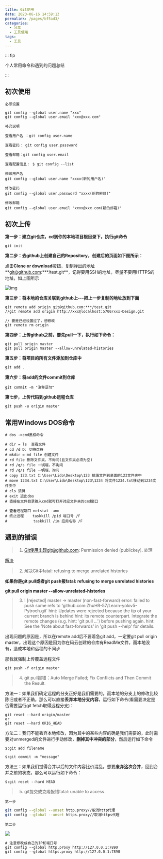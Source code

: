 ```yaml
---
title: Git使用
date: 2023-06-16 14:59:13
permalink: /pages/bf5ad3/
categories:
  - 分享
  - 工具使用
tags:
  - 工具
---
```


::: tip

个人常用命令和遇到的问题总结

:::

<!-- more -->

## 初次使用

`必须设置`

```
git config --global user.name "xxx"
git config --global user.email "xxx@xxx.com"
```

`补充说明`

```
查看用户名 ：git config user.name

查看密码： git config user.password

查看邮箱：git config user.email

查看配置信息： $ git config --list  

修改用户名
git config --global user.name "xxxx(新的用户名)"

修改密码
git config --global user.password "xxxx(新的密码)"

修改邮箱
git config --global user.email "xxxx@xxx.com(新的邮箱)"
```



## 初次上传

**第一步：建立git仓库，cd到你的本地项目根目录下，执行git命令**

```text
git init
```

**第二步：去github上创建自己的Repository，创建后的页面如下图所示：**

点击**Clone or download**按钮，复制弹出的地址**[git@github.com](mailto:git@github.com):\**\*/test.git**，记得要用SSH的地址，尽量不要用HTTPS的地址，如上图所示

![img](https://pic1.zhimg.com/80/v2-a4e249c5e85f6f5ca6c56fc916c150ac_1440w.jpg)

**第三步：将本地的仓库关联到github上---把上一步复制的地址放到下面**

```
git remote add origin git@github.com:***/test.git
//git remote add origin http://xxx@localhost:5700/xxx-Design.git

// 要是已经设置过了，想修改
git remote rm origin
```

**第四步：上传github之前，要先pull一下，执行如下命令：**

```text
git pull origin master
git pull origin master --allow-unrelated-histories
```

**第五步：将项目的所有文件添加到仓库中**

```c
git add .
```

**第六步：将add的文件commit到仓库**

```text
git commit -m "注释语句"
```

**第七步，上传代码到github远程仓库**

```Github
git push -u origin master
```

## 常用Windows DOS命令

```shell
# dos ->cmd黑框命令

# dir = ls  查看文件
# cd /d D: 切换盘符
# mkdir = md file 创建文件
# rd file 删除文件夹，不询问(且文件夹必须为空)
# rd /q/s file 一锅端，不询问
# rd /q/s file 一锅端，询问
# copy 123.txt C:\User\Lido\Desktop\123 赋值文件到桌面的123文件夹中
# move 1234.txt C:\User\Lido\Desktop\123\1234 将文件1234.txt移动到1234文件夹中
# cls 清屏
# exit 退出dos
# 直接在文件目录输入cmd就可打开对应文件夹的cmd窗口

# 查看进程端口 netstat -ano
# 终止进程    taskkill /pid 端口号 /F 
#			 taskkill /im 应用名称 /F
```



## 遇到的错误

> 1. Git使用出现git@github.com: Permission denied (publickey). 处理

[解决](https://blog.csdn.net/qq_43768946/article/details/90411154)



> 2. 解决Git中fatal: refusing to merge unrelated histories

**如果你是git pull或者git push报fatal: refusing to merge unrelated histories**

**git pull origin master --allow-unrelated-histories**



> 3. ! [rejected]        master -> master (non-fast-forward)
>    error: failed to push some refs to 'github.com:ZhuHR-57/Learn-yolov5-Pytroch.git'
>    hint: Updates were rejected because the tip of your current branch is behind
>    hint: its remote counterpart. Integrate the remote changes (e.g.
>    hint: 'git pull ...') before pushing again.
>    hint: See the 'Note about fast-forwards' in 'git push --help' for details.

出现问题的原因是，所以在remote add后不要着急git add，一定要git pull origin master，出现这个原因是因为你在码云创建的仓库有ReadMe文件，而本地没有，造成本地和远程的不同步

那我就强制上传覆盖远程文件

```
git push -f origin master
```

> 4. git pull报错：Auto Merge Failed; Fix Conflicts and Then Commit the Result.

方法一：如果我们确定远程的分支正好是我们需要的，而本地的分支上的修改比较陈旧或者不正确，那么可以直接**丢弃本地分支内容**，运行如下命令(看需要决定是否需要运行git fetch取得远程分支)：

```
git reset --hard origin/master
or
git reset --hard ORIG_HEAD
```

方法二：我们不能丢弃本地修改，因为其中的某些内容的确是我们需要的，此时需要对unmerged的文件进行手动修改，**删掉其中冲突的部分**，然后运行如下命令

```
$:git add filename

$:git commit -m "message"
```

方法三：如果我们觉得合并以后的文件内容比价混乱，想要**废弃这次合并**，回到合并之前的状态，那么可以运行如下命令：

```
$:git reset --hard HEAD
```



> 5. git提交或克隆报错fatal: unable to access

`第一步`

```bash
git config --global --unset http.proxy//取消http代理
git config --global --unset https.proxy//取消https代理 
```

`第二步`

![](https://sjc04pap001files.storage.live.com/y4mVqGYtRhu5giSRaMU7SLJe3vwgFt0vzjnTYSQukKpuRfQG-GbMAs9vbVR0ZKxdYO1D4-ueWSuWpbB9OSio9-bDHPLBjKH_zVO5G-ViSM9LTOe0GkthJn4mIasdOs9TulVA52kWwoNY4BUgbGuE_DH7JMwbVH56O9VTlSgW-Yp5OQntAS9WBJG3YrAZNs2oveA?width=1413&height=1026&cropmode=none)

```shell
# 注意修改成自己的IP和端口号
git config --global http.proxy http://127.0.0.1:7890 
git config --global https.proxy http://127.0.0.1:7890
```

